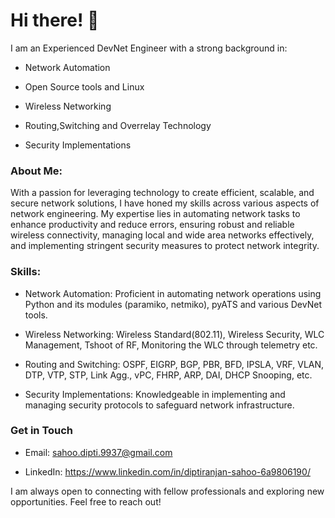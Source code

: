 # Hi there! 👋

I am an Experienced DevNet Engineer with a strong background in:

- Network Automation

- Open Source tools and Linux
  
- Wireless Networking
  
- Routing,Switching and Overrelay Technology
  
- Security Implementations

### About Me:

With a passion for leveraging technology to create efficient, scalable, and secure network solutions, I have honed my skills across various aspects of network engineering. My expertise lies in automating network tasks to enhance productivity and reduce errors, ensuring robust and reliable wireless connectivity, managing local and wide area networks effectively, and implementing stringent security measures to protect network integrity.

### Skills:

- Network Automation: Proficient in automating network operations using Python and its modules (paramiko, netmiko), pyATS and various DevNet tools.

- Wireless Networking: Wireless Standard(802.11), Wireless Security, WLC Management, Tshoot of RF, Monitoring the WLC through telemetry etc.
  
- Routing and Switching: OSPF, EIGRP, BGP, PBR, BFD, IPSLA, VRF, VLAN, DTP, VTP, STP, Link Agg., vPC, FHRP, ARP, DAI, DHCP Snooping, etc.
  
- Security Implementations: Knowledgeable in implementing and managing security protocols to safeguard network infrastructure.

### Get in Touch

- Email: sahoo.dipti.9937@gmail.com
  
- LinkedIn: https://www.linkedin.com/in/diptiranjan-sahoo-6a9806190/

I am always open to connecting with fellow professionals and exploring new opportunities. Feel free to reach out!
